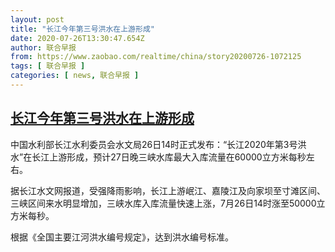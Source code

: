 ```yaml
---
layout: post
title: "长江今年第三号洪水在上游形成"
date: 2020-07-26T13:30:47.654Z
author: 联合早报
from: https://www.zaobao.com/realtime/china/story20200726-1072125
tags: [ 联合早报 ]
categories: [ news, 联合早报 ]
---
```

<!--1595792700000-->
[长江今年第三号洪水在上游形成](https://www.zaobao.com/realtime/china/story20200726-1072125)
------

<div>
<p>中国水利部长江水利委员会水文局26日14时正式发布：“长江2020年第3号洪水”在长江上游形成，预计27日晚三峡水库最大入库流量在60000立方米每秒左右。</p><p>据长江水文网报道，受强降雨影响，长江上游岷江、嘉陵江及向家坝至寸滩区间、三峡区间来水明显增加，三峡水库入库流量快速上涨，7月26日14时涨至50000立方米每秒。</p><p>根据《全国主要江河洪水编号规定》，达到洪水编号标准。<br></p><section id="imu"><div id="dfp-ad-imu1-wrapper" class="dfp-tag-wrapper"><div id="dfp-ad-imu1" class="dfp-tag-wrapper"></div></div></section><div id="innity-in-post"></div><div id="dfp-ad-midarticlespecial-wrapper" class="dfp-tag-wrapper"><div id="dfp-ad-midarticlespecial" class="dfp-tag-wrapper"></div></div>
</div>
